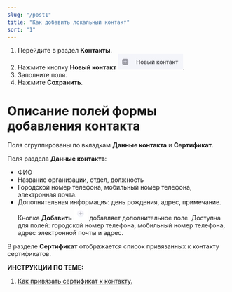 ```yaml
---
slug: "/post1"
title: "Как добавить локальный контакт"
sort: "1"
---
```


1. Перейдите в раздел **Контакты**.
2. Нажмите кнопку **Новый контакт** ![new-contact.jpg](./images/new-contact.jpg "Новый контакт").
3. Заполните поля.
4. Нажмите **Сохранить**.

# Описание полей формы добавления контакта
Поля сгруппированы по вкладкам **Данные контакта** и **Сертификат**.

Поля раздела **Данные контакта**:
- ФИО
- Название организации, отдел, должность
- Городской номер телефона, мобильный номер телефона, электронная почта.
- Дополнительная информация: день рождения, адрес, примечание.
Кнопка **Добавить** ![add-button.jpg](./images/add-button.jpg "Добавить") добавляет дополнительное поле. Доступна для полей: городской номер телефона, мобильный номер телефона, адрес электронной почты и адрес. 

В разделе **Сертификат**  отображается список привязанных к контакту сертификатов.


**ИНСТРУКЦИИ ПО ТЕМЕ:**
1. [Как привязать сертификат к контакту.](docs\v3.0-Beta\006-contacts\link-contact-cert.md)

